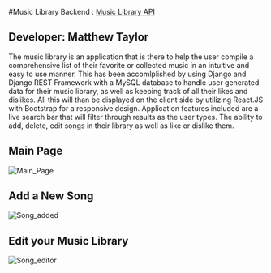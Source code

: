 #Music Library
Backend : [Music Library API](https://github.com/Matt-T977/Music_Library)

## Developer: Matthew Taylor

The music library is an application that is there to help the user compile a comprehensive list of 
their favorite or collected music in an intuitive and easy to use manner. This has been accomlplished
by using Django and Django REST Framework with a MySQL database to handle user generated data for their 
music library, as well as keeping track of all their likes and dislikes. All this will than be displayed 
on the client side by utilizing React.JS with Bootstrap for a responsive design. Application features included 
are a live search bar that will filter through results as the user types. The ability to add, delete, edit songs 
in their library as well as like or dislike them.

## Main Page
![Main_Page](https://user-images.githubusercontent.com/89653410/142445575-16be89b5-36bc-4c76-baf4-bcf194cdc8d7.png)

## Add a New Song
![Song_added](https://user-images.githubusercontent.com/89653410/142445576-543808ac-806d-4d84-be93-e805c3d8c9fd.png)

## Edit your Music Library
![Song_editor](https://user-images.githubusercontent.com/89653410/142445578-cc59501b-8d6a-4dd1-9e40-6584cd7da584.png)
